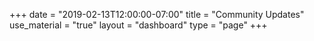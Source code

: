 +++
date = "2019-02-13T12:00:00-07:00"
title = "Community Updates"
use_material = "true"
layout = "dashboard"
type = "page"
+++

